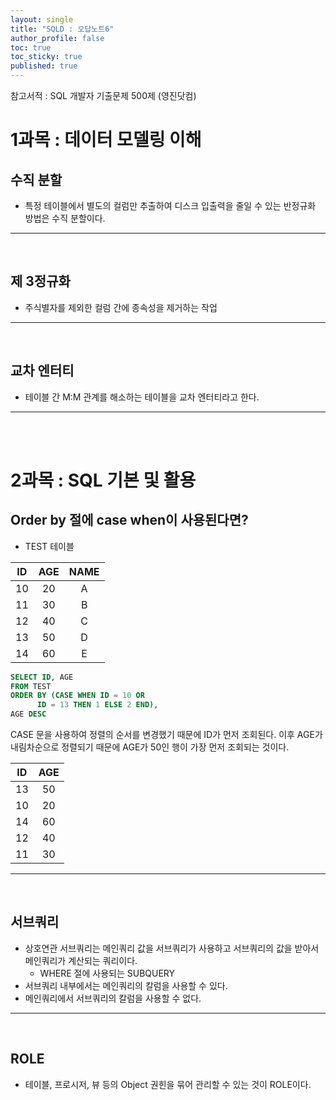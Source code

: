 ```yaml
---
layout: single
title: "SQLD : 오답노트6"
author_profile: false
toc: true
toc_sticky: true
published: true
---
```


<div class="notice--primary" style="fontweight:bold">
참고서적 : SQL 개발자 기출문제 500제 (영진닷컴)
</div>


# 1과목 : 데이터 모델링 이해

## 수직 분할

* 특정 테이블에서 별도의 컬럼만 추출하여 디스크 입출력을 줄일 수 있는 반정규화 방법은 수직 분할이다.

<hr>
<br>

## 제 3정규화

* 주식별자를 제외한 컬럼 간에 종속성을 제거하는 작업

<hr>
<br>

## 교차 엔터티

* 테이블 간 M:M 관계를 해소하는 테이블을 교차 엔터티라고 한다.

<hr>
<br>
<br>

# 2과목 : SQL 기본 및 활용

## Order by 절에 case when이 사용된다면?

* TEST 테이블

|**ID**|**AGE**|**NAME**|
|:---:|:---:|:---:|
|10|20|A|
|11|30|B|
|12|40|C|
|13|50|D|
|14|60|E|

```sql
SELECT ID, AGE
FROM TEST
ORDER BY (CASE WHEN ID = 10 OR
      ID = 13 THEN 1 ELSE 2 END),
AGE DESC
```

<div class="notice--primary">
CASE 문을 사용하여 정렬의 순서를 변경했기 때문에 ID가 먼저 조회된다.
이후 AGE가 내림차순으로 정렬되기 때문에 AGE가 50인 행이 가장 먼저 조회되는 것이다.
</div>

|**ID**|**AGE**|
|:---:|:---:|
|13|50|
|10|20|
|14|60|
|12|40|
|11|30|

<hr>
<br>

## 서브쿼리

* 상호연관 서브쿼리는 메인쿼리 값을 서브쿼리가 사용하고 서브쿼리의 값을 받아서 메인쿼리가 계산되는 쿼리이다.
  - WHERE 절에 사용되는 SUBQUERY
* 서브쿼리 내부에서는 메인쿼리의 칼럼을 사용할 수 있다.
* 메인쿼리에서 서브쿼리의 칼럼을 사용할 수 없다.

<hr>
<br>

## ROLE

* 테이블, 프로시저, 뷰 등의 Object 권힌을 묶어 관리할 수 있는 것이 ROLE이다.